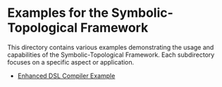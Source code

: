 # Examples for the Symbolic-Topological Framework

This directory contains various examples demonstrating the usage and capabilities of the Symbolic-Topological Framework. Each subdirectory focuses on a specific aspect or application.

- [Enhanced DSL Compiler Example](enhanced_compiler/README.md)